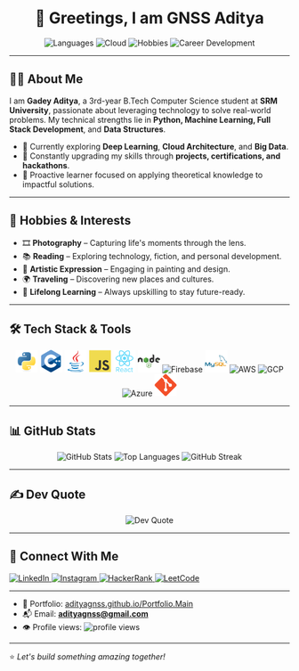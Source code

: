 <h1 align="center">👋 Greetings, I am GNSS Aditya</h1>

<p align="center">
  <img src="https://img.shields.io/badge/Languages-Python%20|%20C++%20|%20C%20|%20Java-blue" alt="Languages">
  <img src="https://img.shields.io/badge/Cloud-AWS%20|%20GCP%20|%20Azure-yellow" alt="Cloud">
  <img src="https://img.shields.io/badge/Hobbies-Photography%20|%20Reading%20|%20Painting%20|%20Traveling-lightgrey" alt="Hobbies">
  <img src="https://img.shields.io/badge/Career%20Development-Learning%20New%20Skills-brightgreen" alt="Career Development">
</p>

---

## 👨‍💻 About Me

I am **Gadey Aditya**, a 3rd-year B.Tech Computer Science student at **SRM University**, passionate about leveraging technology to solve real-world problems. My technical strengths lie in **Python, Machine Learning, Full Stack Development**, and **Data Structures**.

- 🔭 Currently exploring **Deep Learning**, **Cloud Architecture**, and **Big Data**.
- 🌱 Constantly upgrading my skills through **projects, certifications, and hackathons**.
- 🚀 Proactive learner focused on applying theoretical knowledge to impactful solutions.

---

## 🎯 Hobbies & Interests

- 🎞️ **Photography** – Capturing life's moments through the lens.
- 📚 **Reading** – Exploring technology, fiction, and personal development.
- 🎨 **Artistic Expression** – Engaging in painting and design.
- 🌍 **Traveling** – Discovering new places and cultures.
- 🧠 **Lifelong Learning** – Always upskilling to stay future-ready.

---

## 🛠️ Tech Stack & Tools

<p align="center">
  <img src="https://raw.githubusercontent.com/devicons/devicon/master/icons/python/python-original.svg" width="40" height="40" alt="Python"/>
  <img src="https://raw.githubusercontent.com/devicons/devicon/master/icons/cplusplus/cplusplus-original.svg" width="40" height="40" alt="C++"/>
  <img src="https://raw.githubusercontent.com/devicons/devicon/master/icons/java/java-original.svg" width="40" height="40" alt="Java"/>
  <img src="https://raw.githubusercontent.com/devicons/devicon/master/icons/javascript/javascript-original.svg" width="40" height="40" alt="JavaScript"/>
  <img src="https://raw.githubusercontent.com/devicons/devicon/master/icons/react/react-original-wordmark.svg" width="40" height="40" alt="React"/>
  <img src="https://raw.githubusercontent.com/devicons/devicon/master/icons/nodejs/nodejs-original-wordmark.svg" width="40" height="40" alt="Node.js"/>
  <img src="https://www.vectorlogo.zone/logos/firebase/firebase-icon.svg" width="40" height="40" alt="Firebase"/>
  <img src="https://raw.githubusercontent.com/devicons/devicon/master/icons/mysql/mysql-original-wordmark.svg" width="40" height="40" alt="MySQL"/>
  <img src="https://www.vectorlogo.zone/logos/amazon_aws/amazon_aws-icon.svg" width="40" height="40" alt="AWS"/>
  <img src="https://www.vectorlogo.zone/logos/google_cloud/google_cloud-icon.svg" width="40" height="40" alt="GCP"/>
  <img src="https://www.vectorlogo.zone/logos/microsoft_azure/microsoft_azure-icon.svg" width="40" height="40" alt="Azure"/>
  <img src="https://raw.githubusercontent.com/devicons/devicon/master/icons/git/git-original.svg" width="40" height="40" alt="Git"/>
</p>

---

## 📊 GitHub Stats

<p align="center">
  <img src="https://github-readme-stats.vercel.app/api?username=adityagnss&show_icons=true&theme=darcula&hide_border=true&count_private=true" alt="GitHub Stats">
  <img src="https://github-readme-stats.vercel.app/api/top-langs/?username=adityagnss&layout=compact&theme=darcula&hide_border=true&langs_count=6&hide=css,php" alt="Top Languages">
  <img src="https://github-readme-streak-stats.herokuapp.com?user=adityagnss&theme=darcula&hide_border=true" alt="GitHub Streak">
</p>

---

## ✍️ Dev Quote

<p align="center">
  <img src="https://quotes-github-readme.vercel.app/api?type=horizontal&theme=tokyonight" alt="Dev Quote">
</p>

---

## 🔗 Connect With Me

<p align="left">
  <a href="https://www.linkedin.com/in/aditya-gnss-31101b252/" target="_blank">
    <img src="https://raw.githubusercontent.com/rahuldkjain/github-profile-readme-generator/master/src/images/icons/Social/linked-in-alt.svg" alt="LinkedIn" width="40" height="30" />
  </a>
  <a href="https://instagram.com/_rockey_.42" target="_blank">
    <img src="https://raw.githubusercontent.com/rahuldkjain/github-profile-readme-generator/master/src/images/icons/Social/instagram.svg" alt="Instagram" width="40" height="30" />
  </a>
  <a href="https://www.hackerrank.com/profile/adityagnss" target="_blank">
    <img src="https://raw.githubusercontent.com/rahuldkjain/github-profile-readme-generator/master/src/images/icons/Social/hackerrank.svg" alt="HackerRank" width="40" height="30" />
  </a>
  <a href="https://leetcode.com/u/adityagnss/" target="_blank">
    <img src="https://raw.githubusercontent.com/rahuldkjain/github-profile-readme-generator/master/src/images/icons/Social/leet-code.svg" alt="LeetCode" width="40" height="30" />
  </a>
</p>

---

- 🔗 Portfolio: [adityagnss.github.io/Portfolio.Main](https://adityagnss.github.io/Portfolio.Main/)
- 📬 Email: **adityagnss@gmail.com**
- 👁️ Profile views: <img src="https://komarev.com/ghpvc/?username=adityagnss&label=Profile%20views&color=0e75b6&style=flat" alt="profile views" />

---

⭐ _Let's build something amazing together!_
